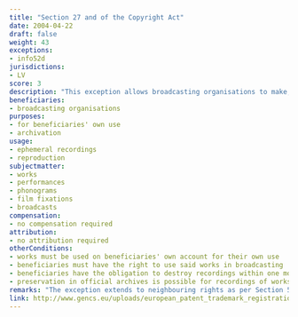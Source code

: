 ```yaml
---
title: "Section 27 and of the Copyright Act"
date: 2004-04-22
draft: false
weight: 43
exceptions:
- info52d
jurisdictions:
- LV
score: 3
description: "This exception allows broadcasting organisations to make, on their own account for their own use, ephemeral recordings of works which they have the right to use in broadcasting. The beneficiaries have the obligation to destroy such recordings within one month after their preparation, if there has not been an agreement with the author regarding a longer storage time. Recordings of works that have a particular documentary or cultural and historical significance may be preserved in official archives." 
beneficiaries:
- broadcasting organisations
purposes: 
- for beneficiaries' own use
- archivation
usage:
- ephemeral recordings
- reproduction
subjectmatter:
- works
- performances
- phonograms
- film fixations
- broadcasts
compensation:
- no compensation required
attribution: 
- no attribution required
otherConditions: 
- works must be used on beneficiaries' own account for their own use
- beneficiaries must have the right to use said works in broadcasting
- beneficiaries have the obligation to destroy recordings within one month after their preparation, unless an agreement with the author sets a longer storage time
- preservation in official archives is possible for recordings of works that have a particular documentary or cultural and historical significance 
remarks: "The exception extends to neighbouring rights as per Section 54(3)2 of the CA 'Restrictions on Rights of the Neighbouring Rightholders"
link: http://www.gencs.eu/uploads/european_patent_trademark_registration/latvia/Copyright%20Law%20Latvia.pdf
---
```

